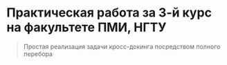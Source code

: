 # Практическая работа за 3-й курс на факультете ПМИ, НГТУ

> Простая реализация задачи кросс-докинга посредством полного перебора
